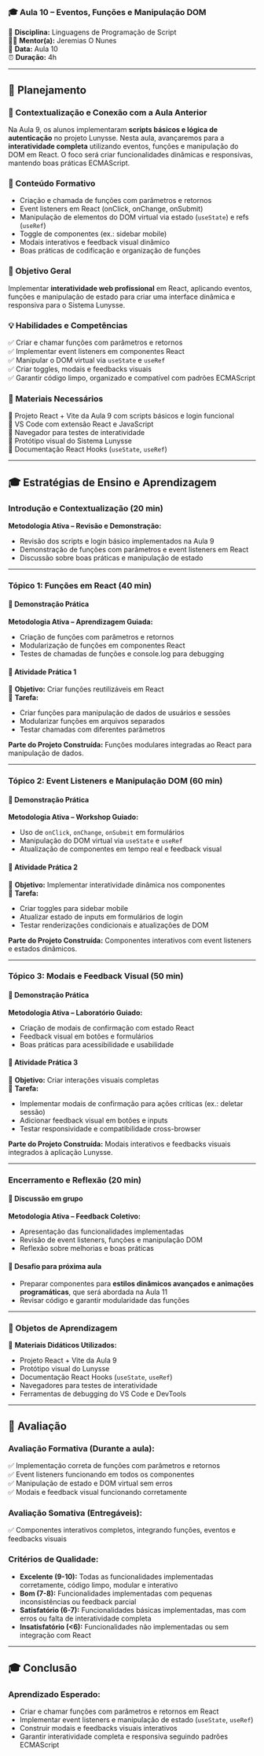 ### 🎓 Aula 10 – Eventos, Funções e Manipulação DOM

📌 **Disciplina:** Linguagens de Programação de Script  
👨🏫 **Mentor(a):** Jeremias O Nunes  
📆 **Data:** Aula 10  
⏰ **Duração:** 4h  

---

## 📖 Planejamento  

### 📌 Contextualização e Conexão com a Aula Anterior
Na Aula 9, os alunos implementaram **scripts básicos e lógica de autenticação** no projeto Lunysse. Nesta aula, avançaremos para a **interatividade completa** utilizando eventos, funções e manipulação do DOM em React. O foco será criar funcionalidades dinâmicas e responsivas, mantendo boas práticas ECMAScript.  

### 📌 Conteúdo Formativo
- Criação e chamada de funções com parâmetros e retornos  
- Event listeners em React (onClick, onChange, onSubmit)  
- Manipulação de elementos do DOM virtual via estado (`useState`) e refs (`useRef`)  
- Toggle de componentes (ex.: sidebar mobile)  
- Modais interativos e feedback visual dinâmico  
- Boas práticas de codificação e organização de funções  

### 🎯 Objetivo Geral
Implementar **interatividade web profissional** em React, aplicando eventos, funções e manipulação de estado para criar uma interface dinâmica e responsiva para o Sistema Lunysse.  

### 💡 Habilidades e Competências
✅ Criar e chamar funções com parâmetros e retornos  
✅ Implementar event listeners em componentes React  
✅ Manipular o DOM virtual via `useState` e `useRef`  
✅ Criar toggles, modais e feedbacks visuais  
✅ Garantir código limpo, organizado e compatível com padrões ECMAScript  

### 📌 Materiais Necessários
📌 Projeto React + Vite da Aula 9 com scripts básicos e login funcional  
📌 VS Code com extensão React e JavaScript  
📌 Navegador para testes de interatividade  
📌 Protótipo visual do Sistema Lunysse  
📌 Documentação React Hooks (`useState`, `useRef`)  

---

## 🎓 Estratégias de Ensino e Aprendizagem  

### Introdução e Contextualização (20 min)  
**Metodologia Ativa – Revisão e Demonstração:**  
- Revisão dos scripts e login básico implementados na Aula 9  
- Demonstração de funções com parâmetros e event listeners em React  
- Discussão sobre boas práticas e manipulação de estado  

---

### **Tópico 1: Funções em React (40 min)**  
#### 📌 Demonstração Prática  
**Metodologia Ativa – Aprendizagem Guiada:**  
- Criação de funções com parâmetros e retornos  
- Modularização de funções em componentes React  
- Testes de chamadas de funções e console.log para debugging  

#### 📌 Atividade Prática 1  
🎯 **Objetivo:** Criar funções reutilizáveis em React  
📝 **Tarefa:**  
- Criar funções para manipulação de dados de usuários e sessões  
- Modularizar funções em arquivos separados  
- Testar chamadas com diferentes parâmetros  

**Parte do Projeto Construída:** Funções modulares integradas ao React para manipulação de dados.  

---

### **Tópico 2: Event Listeners e Manipulação DOM (60 min)**  
#### 📌 Demonstração Prática  
**Metodologia Ativa – Workshop Guiado:**  
- Uso de `onClick`, `onChange`, `onSubmit` em formulários  
- Manipulação do DOM virtual via `useState` e `useRef`  
- Atualização de componentes em tempo real e feedback visual  

#### 📌 Atividade Prática 2  
🎯 **Objetivo:** Implementar interatividade dinâmica nos componentes  
📝 **Tarefa:**  
- Criar toggles para sidebar mobile  
- Atualizar estado de inputs em formulários de login  
- Testar renderizações condicionais e atualizações de DOM  

**Parte do Projeto Construída:** Componentes interativos com event listeners e estados dinâmicos.  

---

### **Tópico 3: Modais e Feedback Visual (50 min)**  
#### 📌 Demonstração Prática  
**Metodologia Ativa – Laboratório Guiado:**  
- Criação de modais de confirmação com estado React  
- Feedback visual em botões e formulários  
- Boas práticas para acessibilidade e usabilidade  

#### 📌 Atividade Prática 3  
🎯 **Objetivo:** Criar interações visuais completas  
📝 **Tarefa:**  
- Implementar modais de confirmação para ações críticas (ex.: deletar sessão)  
- Adicionar feedback visual em botões e inputs  
- Testar responsividade e compatibilidade cross-browser  

**Parte do Projeto Construída:** Modais interativos e feedbacks visuais integrados à aplicação Lunysse.  

---

### Encerramento e Reflexão (20 min)  
#### 📌 Discussão em grupo  
**Metodologia Ativa – Feedback Coletivo:**  
- Apresentação das funcionalidades implementadas  
- Revisão de event listeners, funções e manipulação DOM  
- Reflexão sobre melhorias e boas práticas  

#### 📌 Desafio para próxima aula  
- Preparar componentes para **estilos dinâmicos avançados e animações programáticas**, que será abordada na Aula 11  
- Revisar código e garantir modularidade das funções  

---

### 📌 Objetos de Aprendizagem  
📝 **Materiais Didáticos Utilizados:**  
- Projeto React + Vite da Aula 9  
- Protótipo visual do Lunysse  
- Documentação React Hooks (`useState`, `useRef`)  
- Navegadores para testes de interatividade  
- Ferramentas de debugging do VS Code e DevTools  

---

## 🎯 Avaliação  

### **Avaliação Formativa (Durante a aula):**  
✅ Implementação correta de funções com parâmetros e retornos  
✅ Event listeners funcionando em todos os componentes  
✅ Manipulação de estado e DOM virtual sem erros  
✅ Modais e feedback visual funcionando corretamente  

### **Avaliação Somativa (Entregáveis):**  
✅ Componentes interativos completos, integrando funções, eventos e feedbacks visuais  

### **Critérios de Qualidade:**  
- **Excelente (9-10):** Todas as funcionalidades implementadas corretamente, código limpo, modular e interativo  
- **Bom (7-8):** Funcionalidades implementadas com pequenas inconsistências ou feedback parcial  
- **Satisfatório (6-7):** Funcionalidades básicas implementadas, mas com erros ou falta de interatividade completa  
- **Insatisfatório (<6):** Funcionalidades não implementadas ou sem integração com React  

---

## 🎓 Conclusão  

### **Aprendizado Esperado:**  
- Criar e chamar funções com parâmetros e retornos em React  
- Implementar event listeners e manipulação de estado (`useState`, `useRef`)  
- Construir modais e feedbacks visuais interativos  
- Garantir interatividade completa e responsiva seguindo padrões ECMAScript
